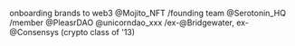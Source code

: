 onboarding brands to web3 @Mojito_NFT /founding team @Serotonin_HQ /member @PleasrDAO @unicorndao_xxx /ex-@Bridgewater, ex-@Consensys (crypto class of '13)